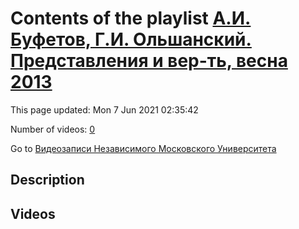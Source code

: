 # Contents of the playlist [А.И. Буфетов, Г.И. Ольшанский. Представления и вер-ть, весна 2013](https://www.youtube.com/playlist?list=PLp9ABVh6_x4HWBoHqmKXltYwGckLYMGSJ)

This page updated: Mon 7 Jun 2021 02:35:42

Number of videos: [0](#videos)

Go to [Видеозаписи Независимого Московского Университета](../README.md)

## Description



## Videos

